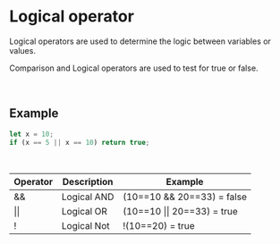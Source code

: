 # Logical operator

Logical operators are used to determine the logic between variables or values.

Comparison and Logical operators are used to test for true or false.

&nbsp;

## Example

```js
let x = 10;
if (x == 5 || x == 10) return true;
```

&nbsp;

| Operator | Description | Example                     |
| -------- | ----------- | --------------------------- |
| &&       | Logical AND | (10==10 && 20==33) = false  |
| \|\|     | Logical OR  | (10==10 \|\| 20==33) = true |
| !        | Logical Not | !(10==20) = true            |

&nbsp;

&nbsp;
